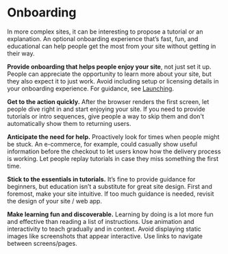 # Onboarding
In more complex sites, it can be interesting to propose a tutorial or an explanation. An optional onboarding experience that’s fast, fun, and educational can help people get the most from your site without getting in their way.

**Provide onboarding that helps people enjoy your site**, not just set it up. People can appreciate the opportunity to learn more about your site, but they also expect it to just work. Avoid including setup or licensing details in your onboarding experience. For guidance, see [Launching](/02-Architecture/Launching).

**Get to the action quickly.** After the browser renders the first screen, let people dive right in and start enjoying your site. If you need to provide tutorials or intro sequences, give people a way to skip them and don't automatically show them to returning users.

**Anticipate the need for help.** Proactively look for times when people might be stuck. An e-commerce, for example, could casually show useful information before the checkout to let users know how the delivery process is working. Let people replay tutorials in case they miss something the first time.

**Stick to the essentials in tutorials.** It’s fine to provide guidance for beginners, but education isn’t a substitute for great site design. First and foremost, make your site intuitive. If too much guidance is needed, revisit the design of your site / web app.

**Make learning fun and discoverable.** Learning by doing is a lot more fun and effective than reading a list of instructions. Use animation and interactivity to teach gradually and in context. Avoid displaying static images like screenshots that appear interactive. Use links to navigate between screens/pages.